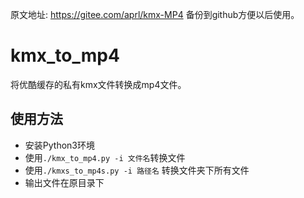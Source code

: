 原文地址: https://gitee.com/aprl/kmx-MP4 备份到github方便以后使用。
# kmx_to_mp4

将优酷缓存的私有kmx文件转换成mp4文件。

## 使用方法

- 安装Python3环境
- 使用`./kmx_to_mp4.py -i 文件名`转换文件
- 使用`./kmxs_to_mp4s.py -i 路径名` 转换文件夹下所有文件
- 输出文件在原目录下

